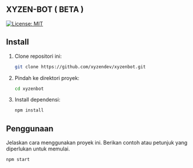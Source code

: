 ## XYZEN-BOT ( BETA )

[![License: MIT](https://img.shields.io/badge/License-MIT-yellow.svg)](https://opensource.org/licenses/MIT)

## Install

1. Clone repositori ini:
    ```bash
    git clone https://github.com/xyzendev/xyzenbot.git
    ```

2. Pindah ke direktori proyek:
    ```bash
    cd xyzenbot
    ```

3. Install dependensi:
    ```bash
    npm install
    ```

## Penggunaan

Jelaskan cara menggunakan proyek ini. Berikan contoh atau petunjuk yang diperlukan untuk memulai.

```bash
npm start
